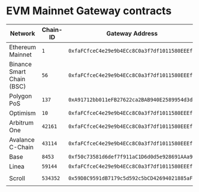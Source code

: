 # EVM Mainnet Gateway contracts



| Network                   | Chain-ID | Gateway Address                              | Proxy Admin                                  | Contract Version |
| ------------------------- | -------- | -------------------------------------------- | -------------------------------------------- | ---------------- |
| Ethereum Mainnet          | `1`      | `0xfaFCfceC4e29e9b4ECc8C0a3f7df1011580EEEf2` | `0xdDC6d94d9f9FBb0524f069882d7C98241040472E` | `0.1.0`          |
| Binance Smart Chain (BSC) | `56`     | `0xfaFCfceC4e29e9b4ECc8C0a3f7df1011580EEEf2` | `0xdDC6d94d9f9FBb0524f069882d7C98241040472E` | `0.1.0`          |
| Polygon PoS               |  `137`   | `0xA91712bb011eFB27622ca2BAB940E2589954d3d7` | `0xf0ddC73F201409040afC2a8633014B339ce80176` | `0.1.0`          |
| Optimism                  | `10`     | `0xfaFCfceC4e29e9b4ECc8C0a3f7df1011580EEEf2` | `0xdDC6d94d9f9FBb0524f069882d7C98241040472E` | `0.1.0`          |
| Arbitrum One              | `42161`  | `0xfaFCfceC4e29e9b4ECc8C0a3f7df1011580EEEf2` | `0xdDC6d94d9f9FBb0524f069882d7C98241040472E` | `0.1.0`          |
| Avalance C-Chain          | `43114`  | `0xfaFCfceC4e29e9b4ECc8C0a3f7df1011580EEEf2` | `0xdDC6d94d9f9FBb0524f069882d7C98241040472E` | `0.1.0`          |
| Base                      | `8453`   | `0xf50c73581d6def7f911aC1D6d0d5e928691AAa9E` | `0x0f119D36896631E7202F20E6aC5a66485Fe871Cd` | `0.1.0`          |
| Linea                     | `59144`  | `0xfaFCfceC4e29e9b4ECc8C0a3f7df1011580EEEf2` | `0xdDC6d94d9f9FBb0524f069882d7C98241040472E` | `0.1.0`          |
| Scroll                    | `534352` | `0x59D8C9591dB7179c5d592c5bCD42694021885aFC` | `0x11791a1D6Ade2A398f186Efa6992AdA12F9f87b4` | `0.2.0-beta`     |
